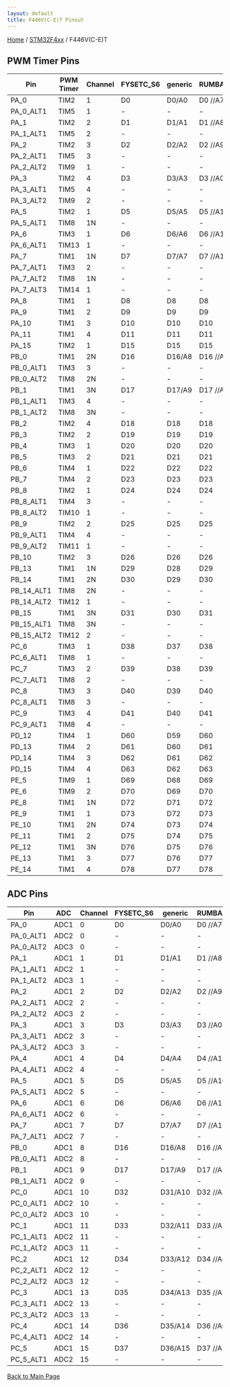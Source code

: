 ```yaml
---
layout: default
title: F446V(C-E)T Pinout
---
```


[Home](../../index.md) / [STM32F4xx](../index.md) / F446V(C-E)T

## PWM Timer Pins

| Pin | PWM Timer | Channel | FYSETC_S6 | generic | RUMBA32 | VAKE_V1 |
| --- | --- | --- | --- | --- | --- | --- |
| PA_0 | TIM2 | 1 | D0 | D0/A0 | D0   //A7 | PA_0 |
| PA_0_ALT1 | TIM5 | 1 | - | - | - | - |
| PA_1 | TIM2 | 2 | D1 | D1/A1 | D1   //A8 | PA_1 |
| PA_1_ALT1 | TIM5 | 2 | - | - | - | - |
| PA_2 | TIM2 | 3 | D2 | D2/A2 | D2   //A9 | PA_2 |
| PA_2_ALT1 | TIM5 | 3 | - | - | - | - |
| PA_2_ALT2 | TIM9 | 1 | - | - | - | - |
| PA_3 | TIM2 | 4 | D3 | D3/A3 | D3   //A0 | PA_3 |
| PA_3_ALT1 | TIM5 | 4 | - | - | - | - |
| PA_3_ALT2 | TIM9 | 2 | - | - | - | - |
| PA_5 | TIM2 | 1 | D5 | D5/A5 | D5   //A10 | PA_5 |
| PA_5_ALT1 | TIM8 | 1N | - | - | - | - |
| PA_6 | TIM3 | 1 | D6 | D6/A6 | D6   //A11 | PA_6 |
| PA_6_ALT1 | TIM13 | 1 | - | - | - | - |
| PA_7 | TIM1 | 1N | D7 | D7/A7 | D7   //A12 | PA_7 |
| PA_7_ALT1 | TIM3 | 2 | - | - | - | - |
| PA_7_ALT2 | TIM8 | 1N | - | - | - | - |
| PA_7_ALT3 | TIM14 | 1 | - | - | - | - |
| PA_8 | TIM1 | 1 | D8 | D8 | D8 | PA_8 |
| PA_9 | TIM1 | 2 | D9 | D9 | D9 | PA_9 |
| PA_10 | TIM1 | 3 | D10 | D10 | D10 | PA_10 |
| PA_11 | TIM1 | 4 | D11 | D11 | D11 | PA_11 |
| PA_15 | TIM2 | 1 | D15 | D15 | D15 | PA_15 |
| PB_0 | TIM1 | 2N | D16 | D16/A8 | D16  //A13 | PB_0 |
| PB_0_ALT1 | TIM3 | 3 | - | - | - | - |
| PB_0_ALT2 | TIM8 | 2N | - | - | - | - |
| PB_1 | TIM1 | 3N | D17 | D17/A9 | D17  //A14 | PB_1 |
| PB_1_ALT1 | TIM3 | 4 | - | - | - | - |
| PB_1_ALT2 | TIM8 | 3N | - | - | - | - |
| PB_2 | TIM2 | 4 | D18 | D18 | D18 | PB_2 |
| PB_3 | TIM2 | 2 | D19 | D19 | D19 | PB_3 |
| PB_4 | TIM3 | 1 | D20 | D20 | D20 | PB_4 |
| PB_5 | TIM3 | 2 | D21 | D21 | D21 | PB_5 |
| PB_6 | TIM4 | 1 | D22 | D22 | D22 | PB_6 |
| PB_7 | TIM4 | 2 | D23 | D23 | D23 | PB_7 |
| PB_8 | TIM2 | 1 | D24 | D24 | D24 | PB_8 |
| PB_8_ALT1 | TIM4 | 3 | - | - | - | - |
| PB_8_ALT2 | TIM10 | 1 | - | - | - | - |
| PB_9 | TIM2 | 2 | D25 | D25 | D25 | PB_9 |
| PB_9_ALT1 | TIM4 | 4 | - | - | - | - |
| PB_9_ALT2 | TIM11 | 1 | - | - | - | - |
| PB_10 | TIM2 | 3 | D26 | D26 | D26 | PB_10 |
| PB_13 | TIM1 | 1N | D29 | D28 | D29 | PB_13 |
| PB_14 | TIM1 | 2N | D30 | D29 | D30 | PB_14 |
| PB_14_ALT1 | TIM8 | 2N | - | - | - | - |
| PB_14_ALT2 | TIM12 | 1 | - | - | - | - |
| PB_15 | TIM1 | 3N | D31 | D30 | D31 | PB_15 |
| PB_15_ALT1 | TIM8 | 3N | - | - | - | - |
| PB_15_ALT2 | TIM12 | 2 | - | - | - | - |
| PC_6 | TIM3 | 1 | D38 | D37 | D38 | PC_6 |
| PC_6_ALT1 | TIM8 | 1 | - | - | - | - |
| PC_7 | TIM3 | 2 | D39 | D38 | D39 | PC_7 |
| PC_7_ALT1 | TIM8 | 2 | - | - | - | - |
| PC_8 | TIM3 | 3 | D40 | D39 | D40 | PC_8 |
| PC_8_ALT1 | TIM8 | 3 | - | - | - | - |
| PC_9 | TIM3 | 4 | D41 | D40 | D41 | PC_9 |
| PC_9_ALT1 | TIM8 | 4 | - | - | - | - |
| PD_12 | TIM4 | 1 | D60 | D59 | D60 | PD_12 |
| PD_13 | TIM4 | 2 | D61 | D60 | D61 | PD_13 |
| PD_14 | TIM4 | 3 | D62 | D61 | D62 | PD_14 |
| PD_15 | TIM4 | 4 | D63 | D62 | D63 | PD_15 |
| PE_5 | TIM9 | 1 | D69 | D68 | D69 | PE_5 |
| PE_6 | TIM9 | 2 | D70 | D69 | D70 | PE_6 |
| PE_8 | TIM1 | 1N | D72 | D71 | D72 | PE_8 |
| PE_9 | TIM1 | 1 | D73 | D72 | D73 | PE_9 |
| PE_10 | TIM1 | 2N | D74 | D73 | D74 | PE_10 |
| PE_11 | TIM1 | 2 | D75 | D74 | D75 | PE_11 |
| PE_12 | TIM1 | 3N | D76 | D75 | D76 | PE_12 |
| PE_13 | TIM1 | 3 | D77 | D76 | D77 | PE_13 |
| PE_14 | TIM1 | 4 | D78 | D77 | D78 | PE_14 |


## ADC Pins

| Pin | ADC | Channel | FYSETC_S6 | generic | RUMBA32 | VAKE_V1 |
| --- | --- | --- | --- | --- | --- | --- |
| PA_0 | ADC1 | 0 | D0 | D0/A0 | D0   //A7 | PA_0 |
| PA_0_ALT1 | ADC2 | 0 | - | - | - | - |
| PA_0_ALT2 | ADC3 | 0 | - | - | - | - |
| PA_1 | ADC1 | 1 | D1 | D1/A1 | D1   //A8 | PA_1 |
| PA_1_ALT1 | ADC2 | 1 | - | - | - | - |
| PA_1_ALT2 | ADC3 | 1 | - | - | - | - |
| PA_2 | ADC1 | 2 | D2 | D2/A2 | D2   //A9 | PA_2 |
| PA_2_ALT1 | ADC2 | 2 | - | - | - | - |
| PA_2_ALT2 | ADC3 | 2 | - | - | - | - |
| PA_3 | ADC1 | 3 | D3 | D3/A3 | D3   //A0 | PA_3 |
| PA_3_ALT1 | ADC2 | 3 | - | - | - | - |
| PA_3_ALT2 | ADC3 | 3 | - | - | - | - |
| PA_4 | ADC1 | 4 | D4 | D4/A4 | D4   //A1 | PA_4 |
| PA_4_ALT1 | ADC2 | 4 | - | - | - | - |
| PA_5 | ADC1 | 5 | D5 | D5/A5 | D5   //A10 | PA_5 |
| PA_5_ALT1 | ADC2 | 5 | - | - | - | - |
| PA_6 | ADC1 | 6 | D6 | D6/A6 | D6   //A11 | PA_6 |
| PA_6_ALT1 | ADC2 | 6 | - | - | - | - |
| PA_7 | ADC1 | 7 | D7 | D7/A7 | D7   //A12 | PA_7 |
| PA_7_ALT1 | ADC2 | 7 | - | - | - | - |
| PB_0 | ADC1 | 8 | D16 | D16/A8 | D16  //A13 | PB_0 |
| PB_0_ALT1 | ADC2 | 8 | - | - | - | - |
| PB_1 | ADC1 | 9 | D17 | D17/A9 | D17  //A14 | PB_1 |
| PB_1_ALT1 | ADC2 | 9 | - | - | - | - |
| PC_0 | ADC1 | 10 | D32 | D31/A10 | D32  //A2 | PC_0 |
| PC_0_ALT1 | ADC2 | 10 | - | - | - | - |
| PC_0_ALT2 | ADC3 | 10 | - | - | - | - |
| PC_1 | ADC1 | 11 | D33 | D32/A11 | D33  //A3 | PC_1 |
| PC_1_ALT1 | ADC2 | 11 | - | - | - | - |
| PC_1_ALT2 | ADC3 | 11 | - | - | - | - |
| PC_2 | ADC1 | 12 | D34 | D33/A12 | D34  //A4 | PC_2 |
| PC_2_ALT1 | ADC2 | 12 | - | - | - | - |
| PC_2_ALT2 | ADC3 | 12 | - | - | - | - |
| PC_3 | ADC1 | 13 | D35 | D34/A13 | D35  //A5 | PC_3 |
| PC_3_ALT1 | ADC2 | 13 | - | - | - | - |
| PC_3_ALT2 | ADC3 | 13 | - | - | - | - |
| PC_4 | ADC1 | 14 | D36 | D35/A14 | D36  //A6 | PC_4 |
| PC_4_ALT1 | ADC2 | 14 | - | - | - | - |
| PC_5 | ADC1 | 15 | D37 | D36/A15 | D37  //A15 | PC_5 |
| PC_5_ALT1 | ADC2 | 15 | - | - | - | - |


[Back to Main Page](../../index.md)